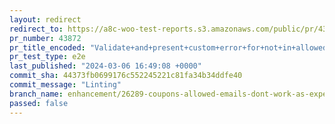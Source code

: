 ```yaml
---
layout: redirect
redirect_to: https://a8c-woo-test-reports.s3.amazonaws.com/public/pr/43872/e2e/index.html
pr_number: 43872
pr_title_encoded: "Validate+and+present+custom+error+for+not+in+allowed+emails+coupons"
pr_test_type: e2e
last_published: "2024-03-06 16:49:08 +0000"
commit_sha: 44373fb0699176c552245221c81fa34b34ddfe40
commit_message: "Linting"
branch_name: enhancement/26289-coupons-allowed-emails-dont-work-as-expected
passed: false
---
```

